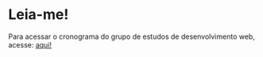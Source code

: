 
# Leia-me!

Para acessar o cronograma do grupo de estudos de desenvolvimento web, acesse: <a href = "https://htmlpreview.github.io/?https://raw.githubusercontent.com/roddorneles/calendario-web-codelab/master/index.html" target="_blank">aqui!</a>
